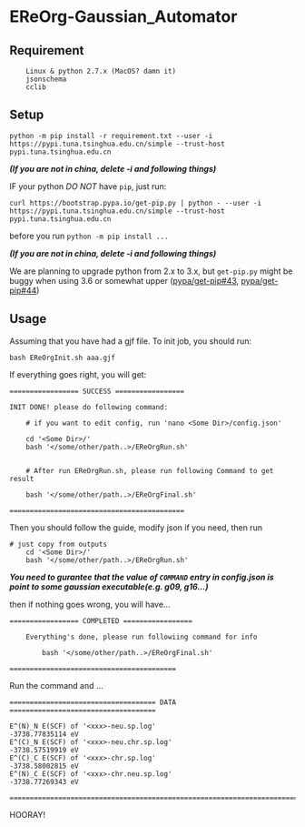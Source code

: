 # EReOrg-Gaussian_Automator
 
## Requirement
```
    Linux & python 2.7.x (MacOS? damn it)
    jsonschema
    cclib
```

## Setup
```
python -m pip install -r requirement.txt --user -i https://pypi.tuna.tsinghua.edu.cn/simple --trust-host pypi.tuna.tsinghua.edu.cn
```
***(If you are not in china, delete -i and following things)***

IF your python *DO NOT* have `pip`, just run:
```
curl https://bootstrap.pypa.io/get-pip.py | python - --user -i https://pypi.tuna.tsinghua.edu.cn/simple --trust-host pypi.tuna.tsinghua.edu.cn
```
before you run `python -m pip install ...`

***(If you are not in china, delete -i and following things)***

We are planning to upgrade python from 2.x to 3.x, but `get-pip.py` might be buggy when using 3.6 or somewhat upper ([pypa/get-pip#43](https://github.com/pypa/get-pip/issues/43), [pypa/get-pip#44](https://github.com/pypa/get-pip/issues/44))

## Usage

Assuming that you have had a gjf file. To init job, you should run:
```
bash EReOrgInit.sh aaa.gjf
```

If everything goes right, you will get:
```
================= SUCCESS =================

INIT DONE! please do following command:

    # if you want to edit config, run 'nano <Some Dir>/config.json'

    cd '<Some Dir>/'
    bash '</some/other/path..>/EReOrgRun.sh'


    # After run EReOrgRun.sh, please run following Command to get result

    bash '</some/other/path..>/EReOrgFinal.sh'

===========================================
```

Then you should follow the guide, modify json if you need, then run 
```
# just copy from outputs
    cd '<Some Dir>/'
    bash '</some/other/path..>/EReOrgRun.sh'
```
***You need to gurantee that the value of `COMMAND` entry in config.json is point to some gaussian executable(e.g. g09, g16...)***

then if nothing goes wrong, you will have...
```
================= COMPLETED ================= 

    Everything's done, please run followiing command for info

        bash '</some/other/path..>/EReOrgFinal.sh'

=========================================
```

Run the command and ...
```
==================================== DATA ====================================

E^(N)_N E(SCF) of '<xxx>-neu.sp.log'                        -3738.77835114 eV
E^(C)_N E(SCF) of '<xxx>-neu.chr.sp.log'                    -3738.57519919 eV
E^(C)_C E(SCF) of '<xxx>-chr.sp.log'                        -3738.58002815 eV
E^(N)_C E(SCF) of '<xxx>-chr.neu.sp.log'                    -3738.77269343 eV

==============================================================================
```

HOORAY!